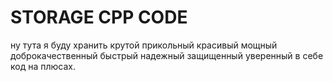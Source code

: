 # STORAGE CPP CODE
ну тута я буду хранить крутой прикольный красивый мощный доброкачественный быстрый надежный защищенный уверенный в себе код на плюсах.
